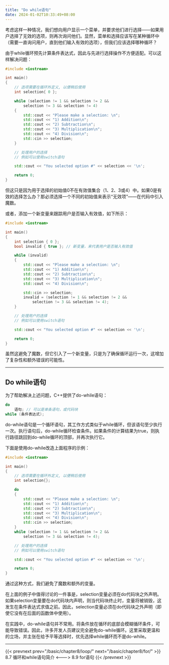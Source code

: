 ```yaml
---
title: "Do while语句"
date: 2024-01-02T10:33:49+08:00
---
```


考虑这样一种情况，我们想向用户显示一个菜单，并要求他们进行选择——如果用户选择了无效的选项，则再次询问他们。显然，菜单和选择应该写在某种循环中（需要一直询问用户，直到他们输入有效的选项），但我们应该选择哪种循环？

由于while循环预先计算条件表达式，因此与先进行选择操作不方便适配。可以这样解决问题：

```C++
#include <iostream>

int main()
{
    // 选项需要在循环外定义, 以便稍后使用
    int selection{ 0 };

    while (selection != 1 && selection != 2 &&
        selection != 3 && selection != 4)
    {
        std::cout << "Please make a selection: \n";
        std::cout << "1) Addition\n";
        std::cout << "2) Subtraction\n";
        std::cout << "3) Multiplication\n";
        std::cout << "4) Division\n";
        std::cin >> selection;
    }

    // 处理用户的选择
    // 例如可以使用switch语句

    std::cout << "You selected option #" << selection << '\n';

    return 0;
}
```

但这只是因为用于选择的初始值0不在有效值集合（1、2、3或4）中。如果0是有效的选择怎么办？那必须选择一个不同的初始值来表示“无效项”——在代码中引入魔数。

或者，添加一个新变量来跟踪用户是否输入有效值，如下所示：

```C++
#include <iostream>

int main()
{
    int selection { 0 };
    bool invalid { true }; // 新变量，来代表用户是否输入有效值

    while (invalid)
    {
        std::cout << "Please make a selection: \n";
        std::cout << "1) Addition\n";
        std::cout << "2) Subtraction\n";
        std::cout << "3) Multiplication\n";
        std::cout << "4) Division\n";

        std::cin >> selection;
        invalid = (selection != 1 && selection != 2 &&
            selection != 3 && selection != 4);
    }

    // 处理用户的选择
    // 例如可以使用switch语句

    std::cout << "You selected option #" << selection << '\n';

    return 0;
}
```

虽然这避免了魔数，但它引入了一个新变量，只是为了确保循环运行一次，这增加了复杂性和额外错误的可能性。

***
## Do while语句

为了帮助解决上述问题，C++提供了do-while语句：

```C++
do
    语句; // 可以是单条语句，或代码块
while (条件表达式);
```

do-while语句是一个循环语句，其工作方式类似于while循环，但该语句至少执行一次。执行语句后，do-while循环检查条件。如果条件的计算结果为true，则执行路径跳回到do-while循环的顶部，并再次执行它。

下面是使用do-while改造上面程序的示例：

```C++
#include <iostream>

int main()
{
    // 选项需要在循环外定义, 以便稍后使用
    int selection{};

    do
    {
        std::cout << "Please make a selection: \n";
        std::cout << "1) Addition\n";
        std::cout << "2) Subtraction\n";
        std::cout << "3) Multiplication\n";
        std::cout << "4) Division\n";
        std::cin >> selection;
    }
    while (selection != 1 && selection != 2 &&
        selection != 3 && selection != 4);

    // 处理用户的选择
    // 例如可以使用switch语句

    std::cout << "You selected option #" << selection << '\n';

    return 0;
}
```

通过这种方式，我们避免了魔数和额外的变量。

在上面的例子中值得讨论的一件事是，selection变量必须在do代码块之外声明。如果selection变量要在do代码块内声明，则当代码块终止时，变量将被销毁，这发生在条件表达式求值之前。因此，selection变量必须在do代码块之外声明（即使它没有在后面的函数体中使用）。

在实践中，do-while语句并不常用。将条件放在循环的底部会模糊循环条件，可能导致错误。因此，许多开发人员建议完全避免do-while循环。这里采取更温和的立场，并主张在给予平等选择时，优先选择while循环而不是do-while。

***

{{< prevnext prev="/basic/chapter8/loop/" next="/basic/chapter8/for/" >}}
8.7 循环和while语句简介
<--->
8.9 for语句
{{< /prevnext >}}
